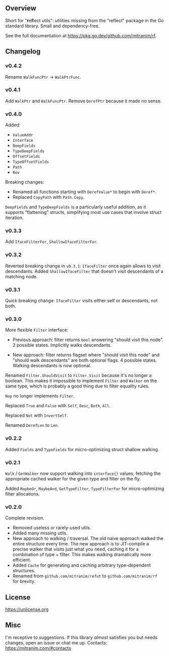 ## Overview

Short for "**r**e**f**lect utils": utilities missing from the "reflect" package in the Go standard library. Small and dependency-free.

See the full documentation at https://pkg.go.dev/github.com/mitranim/rf.

## Changelog

### v0.4.2

Rename `WalkFuncPtr` → `WalkPtrFunc`.

### v0.4.1

Add `WalkPtr` and `WalkFuncPtr`. Remove `DerefPtr` because it made no sense.

### v0.4.0

Added:

  * `ValueAddr`
  * `Interface`
  * `DeepFields`
  * `TypeDeepFields`
  * `OffsetFields`
  * `TypeOffsetFields`
  * `Path`
  * `Rev`

Breaking changes:

  * Renamed all functions starting with `DerefValue*` to begin with `Deref*`.
  * Replaced `CopyPath` with `Path.Copy`.

`DeepFields` and `TypeDeepFields` is a particularly useful addition, as it supports "flattening" structs, simplifying most use cases that involve struct iteration.

### v0.3.3

Add `IfaceFilterFor`, `ShallowIfaceFilterFor`.

### v0.3.2

Reverted breaking change in `v0.3.1`: `IfaceFilter` once again allows to visit descendants. Added `ShallowIfaceFilter` that doesn't visit descendants of a matching node.

### v0.3.1

Quick breaking change: `IfaceFilter` visits either self or descendants, not both.

### v0.3.0

More flexible `Filter` interface:

  * Previous approach: filter returns `bool` answering "should visit this node". 2 possible states. Implicitly walks descendants.

  * New approach: filter returns flagset where "should visit this node" and "should walk descendants" are both optional flags. 4 possible states. Walking descendants is now optional.

Renamed `Filter.ShouldVisit` to `Filter.Visit` because it's no longer a boolean. This makes it impossible to implement `Filter` and `Walker` on the same type, which is probably a good thing due to filter equality rules.

`Nop` no longer implements `Filter`.

Replaced `True` and `False` with `Self`, `Desc`, `Both`, `All`.

Replaced `Not` with `InvertSelf`.

Renamed `DerefLen` to `Len`.

### v0.2.2

Added `Fields` and `TypeFields` for micro-optimizing struct shallow walking.

### v0.2.1

`Walk` / `GetWalker` now support walking into `interface{}` values, fetching the appropriate cached walker for the given type and filter on the fly.

Added `MaybeOr`, `MaybeAnd`, `GetTypeFilter`, `TypeFilterFor` for micro-optimizing filter allocations.

### v0.2.0

Complete revision.

* Removed useless or rarely-used utils.
* Added many missing utils.
* New approach to walking / traversal. The old naive approach walked the entire structure every time. The new approach is to JIT-compile a precise walker that visits just what you need, caching it for a combination of type + filter. This makes walking dramatically more efficient.
* Added `Cache` for generating and caching arbitrary type-dependent structures.
* Renamed from `github.com/mitranim/refut` to `github.com/mitranim/rf` for brevity.

## License

https://unlicense.org

## Misc

I'm receptive to suggestions. If this library _almost_ satisfies you but needs changes, open an issue or chat me up. Contacts: https://mitranim.com/#contacts
